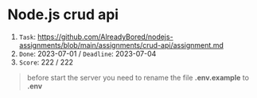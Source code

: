 # Node.js crud api

1. `Task`: https://github.com/AlreadyBored/nodejs-assignments/blob/main/assignments/crud-api/assignment.md
2. `Done`: 2023-07-01 / `Deadline`: 2023-07-04
3. `Score`: 222 / 222

> before start the server you need to rename the file **.env.example** to **.env**
